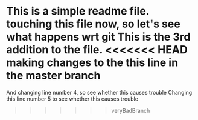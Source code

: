 This is a simple readme file. 
touching this file now, so let's see what happens wrt git
This is the 3rd addition to the file. 
<<<<<<< HEAD
making changes to the this line in the master branch
=======
And changing line number 4, so see whether this causes trouble 
Changing this line number 5 to see whether this causes trouble 
>>>>>>> veryBadBranch
